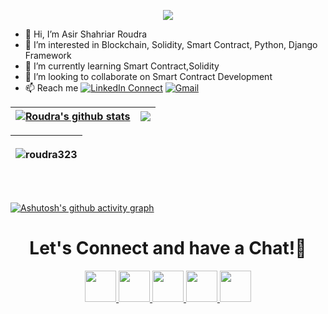 <p align="center">
  <img src="https://capsule-render.vercel.app/api?type=waving&color=gradient&text=Helloo,%20Roudra%20here!&height=100&section=header"/>
</p>


- 👋 Hi, I’m Asir Shahriar Roudra
- 👀 I’m interested in Blockchain, Solidity, Smart Contract, Python, Django Framework
- 🌱 I’m currently learning Smart Contract,Solidity
- 💞️ I’m looking to collaborate on Smart Contract Development
- 📫 Reach me [![LinkedIn Connect](https://img.shields.io/badge/%20-Connect-black?color=222244&labelColor=000000&logo=linkedin&logoColor=f5f7fe)](https://www.linkedin.com/in/asir-shahriar-roudra-423567206/)
[![Gmail](https://img.shields.io/badge/%20-Send%20Mail-black?color=222244&labelColor=000000&logo=gmail&logoColor=f5f7fe)](mailto:asirroudra@gmail.com?subject=From%20GitHub&&body=Hi,%20there.%20Found%20you%20on%20GitHub!%20Let's%20talk%20about...)


| <a href="https://github.com/anuraghazra/github-readme-stats"><img align="center" src="https://github-readme-stats.vercel.app/api?username=roudra323&show_icons=true&theme=dracula&hide_border=true&count_private=true" alt="Roudra's github stats" /></a> | <a href="https://github.com/anuraghazra/github-readme-stats"><img align="center" src="https://github-readme-stats.vercel.app/api/top-langs/?username=roudra323&layout=compact&theme=dracula&hide_border=true" /></a> 
| ------------- | ------------- |

| <p><img align="center" src="https://github-readme-streak-stats.herokuapp.com/?user=roudra323&theme=dracula" alt="roudra323"/></p> |
| ----------------------------- |

</br>


 [![Ashutosh's github activity graph](https://github-readme-activity-graph.cyclic.app/graph?username=roudra323&theme=dracula)](https://github.com/ashutosh00710/github-readme-activity-graph) 


<h1 align="center">
  Let's Connect and have a Chat!💬
</h1>

<p align="center">
<a href="https://www.linkedin.com/in/asir-shahriar-roudra-423567206/">
  <img height="50" src="https://user-images.githubusercontent.com/46517096/166973395-19676cd8-f8ec-4abf-83ff-da8243505b82.png"/>
</a>
<a href="https://medium.com/@asirroudra">
  <img height="50" src="https://user-images.githubusercontent.com/46517096/166973962-d05d145a-b6a0-4643-bd3d-5ac845679367.png"/>
</a>
<a href="https://dev.to/roudra323">
  <img height="50" src="https://user-images.githubusercontent.com/46517096/166974096-7aeecad4-483e-4c85-983f-f4b37b3f794e.png"/>
</a>
<a href="https://twitter.com/AsirRoudra">
  <img height="50" src="https://user-images.githubusercontent.com/46517096/166974271-91dfa250-d70b-4cb9-8707-f1bda1b708c3.png"/>
</a>
  
  <a href="mailto:asirroudra@gmail.com?subject=From%20GitHub&&body=Hi,%20there.%20Found%20you%20on%20GitHub!%20Let's%20talk%20about...">
  <img height="50" src="https://cdn1.iconfinder.com/data/icons/google-new-logos-1/32/gmail_new_logo-256.png"/>
</a>
</p>

<!---
roudra323/roudra323 is a ✨ special ✨ repository because its `README.md` (this file) appears on your GitHub profile.
You can click the Preview link to take a look at your changes.
--->
